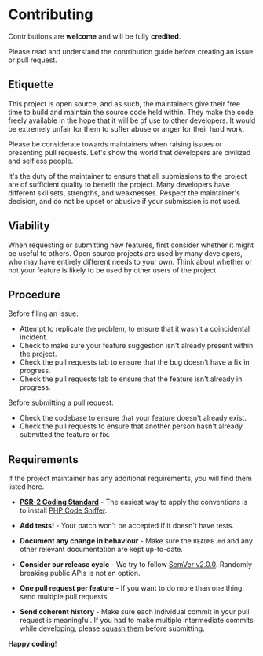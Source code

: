 # Contributing

Contributions are **welcome** and will be fully **credited**.

Please read and understand the contribution guide before creating an issue or pull request.

## Etiquette

This project is open source, and as such, the maintainers give their free time to build and maintain the source code
held within. They make the code freely available in the hope that it will be of use to other developers. It would be
extremely unfair for them to suffer abuse or anger for their hard work.

Please be considerate towards maintainers when raising issues or presenting pull requests. Let's show the
world that developers are civilized and selfless people.

It's the duty of the maintainer to ensure that all submissions to the project are of sufficient
quality to benefit the project. Many developers have different skillsets, strengths, and weaknesses. Respect the maintainer's decision, and do not be upset or abusive if your submission is not used.

## Viability

When requesting or submitting new features, first consider whether it might be useful to others. Open
source projects are used by many developers, who may have entirely different needs to your own. Think about
whether or not your feature is likely to be used by other users of the project.

## Procedure

Before filing an issue:

- Attempt to replicate the problem, to ensure that it wasn't a coincidental incident.
- Check to make sure your feature suggestion isn't already present within the project.
- Check the pull requests tab to ensure that the bug doesn't have a fix in progress.
- Check the pull requests tab to ensure that the feature isn't already in progress.

Before submitting a pull request:

- Check the codebase to ensure that your feature doesn't already exist.
- Check the pull requests to ensure that another person hasn't already submitted the feature or fix.

## Requirements

If the project maintainer has any additional requirements, you will find them listed here.

- **[PSR-2 Coding Standard](https://github.com/php-fig/fig-standards/blob/master/accepted/PSR-2-coding-style-guide.md)** - The easiest way to apply the conventions is to install [PHP Code Sniffer](https://pear.php.net/package/PHP_CodeSniffer).

- **Add tests!** - Your patch won't be accepted if it doesn't have tests.

- **Document any change in behaviour** - Make sure the `README.md` and any other relevant documentation are kept up-to-date.

- **Consider our release cycle** - We try to follow [SemVer v2.0.0](https://semver.org/). Randomly breaking public APIs is not an option.

- **One pull request per feature** - If you want to do more than one thing, send multiple pull requests.

- **Send coherent history** - Make sure each individual commit in your pull request is meaningful. If you had to make multiple intermediate commits while developing, please [squash them](https://www.git-scm.com/book/en/v2/Git-Tools-Rewriting-History#Changing-Multiple-Commit-Messages) before submitting.

**Happy coding**!